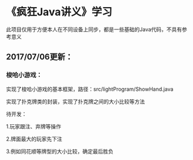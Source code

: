 《疯狂Java讲义》学习
========
此项目仅用于方便本人在不同设备上同步，都是一些基础的Java代码，不具有参考意义

2017/07/06更新：
--------
### 梭哈小游戏：

实现了梭哈小游戏的基本框架，路径：src/lightProgram/ShowHand.java

实现了扑克牌类的封装，实现了扑克牌之间的大小比较等方法

待开发：

1.玩家跟注、弃牌等操作

2.牌面最大的玩家先下注

3.例如同花顺等牌型的大小比较，确定最后胜负
